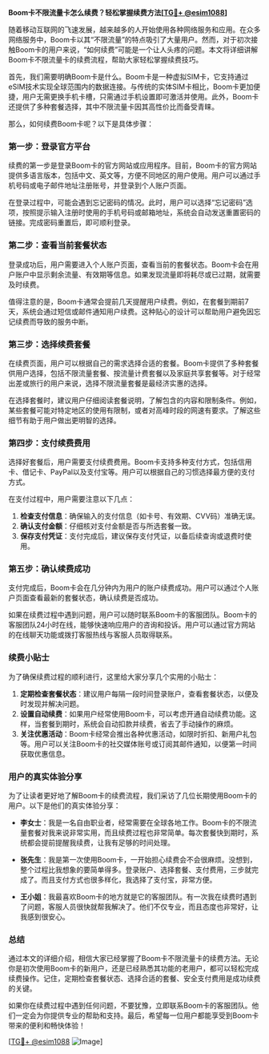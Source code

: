 **Boom卡不限流量卡怎么续费？轻松掌握续费方法[[TG💪+ @esim1088](https://t.me/s/esim1088)]**

随着移动互联网的飞速发展，越来越多的人开始使用各种网络服务和应用。在众多网络服务中，Boom卡以其“不限流量”的特点吸引了大量用户。然而，对于初次接触Boom卡的用户来说，“如何续费”可能是一个让人头疼的问题。本文将详细讲解Boom卡不限流量卡的续费流程，帮助大家轻松掌握续费技巧。

首先，我们需要明确Boom卡是什么。Boom卡是一种虚拟SIM卡，它支持通过eSIM技术实现全球范围内的数据连接。与传统的实体SIM卡相比，Boom卡更加便捷，用户无需更换手机卡槽，只需通过手机设置即可激活并使用。此外，Boom卡还提供了多种套餐选择，其中不限流量卡因其高性价比而备受青睐。

那么，如何续费Boom卡呢？以下是具体步骤：

### 第一步：登录官方平台

续费的第一步是登录Boom卡的官方网站或应用程序。目前，Boom卡的官方网站提供多语言版本，包括中文、英文等，方便不同地区的用户使用。用户可以通过手机号码或电子邮件地址注册账号，并登录到个人账户页面。

在登录过程中，可能会遇到忘记密码的情况。此时，用户可以选择“忘记密码”选项，按照提示输入注册时使用的手机号码或邮箱地址，系统会自动发送重置密码的链接。完成密码重置后，即可顺利登录。

### 第二步：查看当前套餐状态

登录成功后，用户需要进入个人账户页面，查看当前的套餐状态。Boom卡会在用户账户中显示剩余流量、有效期等信息。如果发现流量即将耗尽或已过期，就需要及时续费。

值得注意的是，Boom卡通常会提前几天提醒用户续费。例如，在套餐到期前7天，系统会通过短信或邮件通知用户续费。这种贴心的设计可以帮助用户避免因忘记续费而导致的服务中断。

### 第三步：选择续费套餐

在续费页面，用户可以根据自己的需求选择合适的套餐。Boom卡提供了多种套餐供用户选择，包括不限流量套餐、按流量计费套餐以及家庭共享套餐等。对于经常出差或旅行的用户来说，选择不限流量套餐是最经济实惠的选择。

在选择套餐时，建议用户仔细阅读套餐说明，了解包含的内容和限制条件。例如，某些套餐可能对特定地区的使用有限制，或者对高峰时段的网速有要求。了解这些细节有助于用户做出更明智的选择。

### 第四步：支付续费费用

选择好套餐后，用户需要支付续费费用。Boom卡支持多种支付方式，包括信用卡、借记卡、PayPal以及支付宝等。用户可以根据自己的习惯选择最方便的支付方式。

在支付过程中，用户需要注意以下几点：

1. **检查支付信息**：确保输入的支付信息（如卡号、有效期、CVV码）准确无误。
2. **确认支付金额**：仔细核对支付金额是否与所选套餐一致。
3. **保存支付凭证**：支付完成后，建议保存支付凭证，以备后续查询或退费时使用。

### 第五步：确认续费成功

支付完成后，Boom卡会在几分钟内为用户的账户续费成功。用户可以通过个人账户页面查看最新的套餐状态，确认续费是否成功。

如果在续费过程中遇到问题，用户可以随时联系Boom卡的客服团队。Boom卡的客服团队24小时在线，能够快速响应用户的咨询和投诉。用户可以通过官方网站的在线聊天功能或拨打客服热线与客服人员取得联系。

### 续费小贴士

为了确保续费过程的顺利进行，这里给大家分享几个实用的小贴士：

1. **定期检查套餐状态**：建议用户每隔一段时间登录账户，查看套餐状态，以便及时发现并解决问题。
2. **设置自动续费**：如果用户经常使用Boom卡，可以考虑开通自动续费功能。这样，当套餐到期时，系统会自动扣款并续费，省去了手动操作的麻烦。
3. **关注优惠活动**：Boom卡经常会推出各种优惠活动，如限时折扣、新用户礼包等。用户可以关注Boom卡的社交媒体账号或订阅其邮件通知，以便第一时间获取优惠信息。

### 用户的真实体验分享

为了让读者更好地了解Boom卡的续费流程，我们采访了几位长期使用Boom卡的用户。以下是他们的真实体验分享：

- **李女士**：我是一名自由职业者，经常需要在全球各地工作。Boom卡的不限流量套餐对我来说非常实用，而且续费过程也非常简单。每次套餐快到期时，系统都会提前提醒我续费，让我有足够的时间处理。
  
- **张先生**：我是第一次使用Boom卡，一开始担心续费会不会很麻烦。没想到，整个过程比我想象的要简单得多。登录账户、选择套餐、支付费用，三步就完成了。而且支付方式也很多样化，我选择了支付宝，非常方便。

- **王小姐**：我最喜欢Boom卡的地方就是它的客服团队。有一次我在续费时遇到了问题，客服人员很快就帮我解决了。他们不仅专业，而且态度也非常好，让我感到很安心。

### 总结

通过本文的详细介绍，相信大家已经掌握了Boom卡不限流量卡的续费方法。无论你是初次使用Boom卡的新用户，还是已经熟悉其功能的老用户，都可以轻松完成续费操作。记住，定期检查套餐状态、选择合适的套餐、安全支付费用是成功续费的关键。

如果你在续费过程中遇到任何问题，不要犹豫，立即联系Boom卡的客服团队。他们一定会为你提供专业的帮助和支持。最后，希望每一位用户都能享受到Boom卡带来的便利和畅快体验！

[[TG💪+ @esim1088](https://t.me/s/esim1088) ![Image](https://i.postimg.cc/4NQfJmqS/Snipaste-2025-05-13-00-14-12.png)]